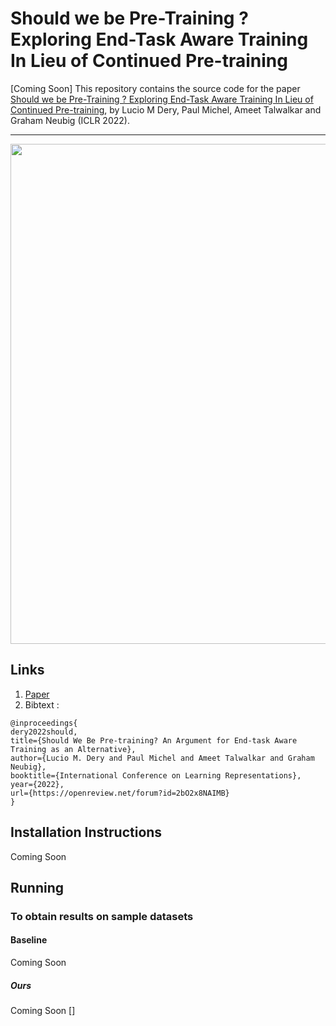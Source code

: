 # Should we be Pre-Training ? Exploring End-Task Aware Training In Lieu of Continued Pre-training

[Coming Soon] This repository contains the source code for the paper [Should we be Pre-Training ? Exploring End-Task Aware Training In Lieu of Continued Pre-training](https://openreview.net/forum?id=2bO2x8NAIMB), by Lucio M Dery, Paul Michel, Ameet Talwalkar and Graham Neubig (ICLR 2022).

---

<p align="center"> 
    <img src="https://github.com/ldery/tartan/main/eatmt.png" width="800">
</p>

## Links

1. [Paper](https://openreview.net/forum?id=2bO2x8NAIMB)
2. Bibtext :
```
@inproceedings{
dery2022should,
title={Should We Be Pre-training? An Argument for End-task Aware Training as an Alternative},
author={Lucio M. Dery and Paul Michel and Ameet Talwalkar and Graham Neubig},
booktitle={International Conference on Learning Representations},
year={2022},
url={https://openreview.net/forum?id=2bO2x8NAIMB}
}
```

## Installation Instructions
Coming Soon

## Running

### To obtain results on sample datasets

#### Baseline 
Coming Soon


##### Ours 
Coming Soon
[]
